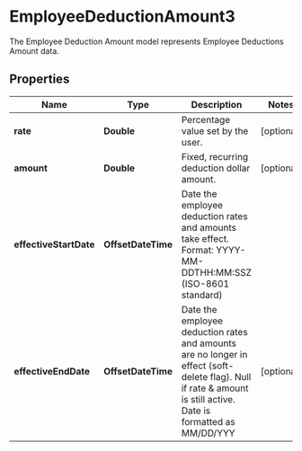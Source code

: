 

# EmployeeDeductionAmount3

The Employee Deduction Amount model represents Employee Deductions Amount data.

## Properties

| Name | Type | Description | Notes |
|------------ | ------------- | ------------- | -------------|
|**rate** | **Double** | Percentage value set by the user.              |  [optional] |
|**amount** | **Double** | Fixed, recurring deduction dollar amount.              |  [optional] |
|**effectiveStartDate** | **OffsetDateTime** | Date the employee deduction rates and amounts take effect. Format: YYYY-MM-DDTHH:MM:SSZ  (ISO-8601 standard)               |  |
|**effectiveEndDate** | **OffsetDateTime** | Date the employee deduction rates and amounts are no longer in effect (soft-delete flag). Null if rate &amp; amount is still active. Date is formatted as MM/DD/YYY              |  [optional] |



